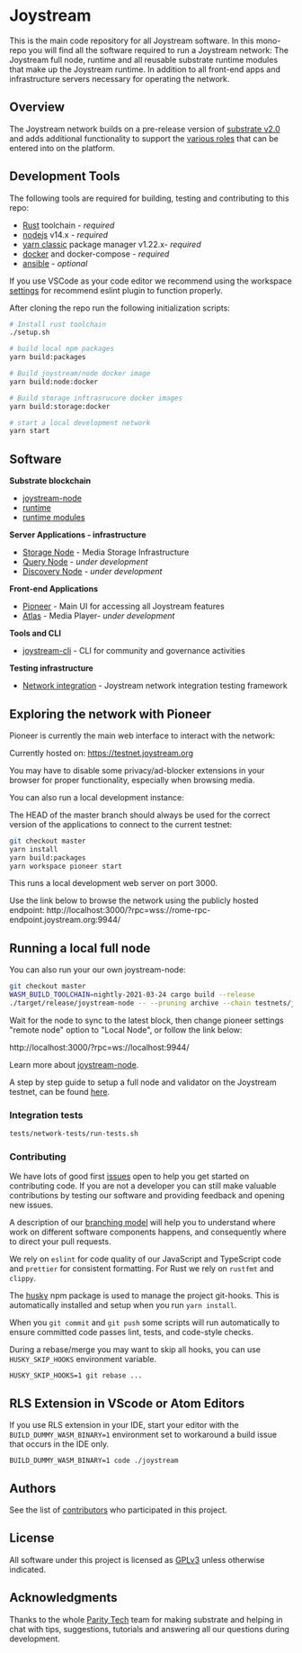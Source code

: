 # Joystream

This is the main code repository for all Joystream software. In this mono-repo you will find all the software required to run a Joystream network: The Joystream full node, runtime and all reusable substrate runtime modules that make up the Joystream runtime. In addition to all front-end apps and infrastructure servers necessary for operating the network.

## Overview

The Joystream network builds on a pre-release version of [substrate v2.0](https://substrate.dev/) and adds additional
functionality to support the [various roles](https://www.joystream.org/roles) that can be entered into on the platform.

## Development Tools

The following tools are required for building, testing and contributing to this repo:

- [Rust](https://www.rust-lang.org/tools/install) toolchain - _required_
- [nodejs](https://nodejs.org/) v14.x - _required_
- [yarn classic](https://classic.yarnpkg.com/en/docs/install) package manager v1.22.x- _required_
- [docker](https://www.docker.com/get-started) and docker-compose - _required_
- [ansible](https://www.ansible.com/) - _optional_

If you use VSCode as your code editor we recommend using the workspace [settings](devops/vscode/settings.json) for recommend eslint plugin to function properly.

After cloning the repo run the following initialization scripts:

```sh
# Install rust toolchain
./setup.sh

# build local npm packages
yarn build:packages

# Build joystream/node docker image
yarn build:node:docker

# Build storage inftrasrucure docker images
yarn build:storage:docker

# start a local development network
yarn start
```

## Software

**Substrate blockchain**

- [joystream-node](./node)
- [runtime](./runtime)
- [runtime modules](./runtime-modules)

**Server Applications - infrastructure**

- [Storage Node](./storage-node) - Media Storage Infrastructure
- [Query Node](https://github.com/Joystream/joystream/tree/query_node/query-node) - _under development_
- [Discovery Node](https://github.com/Joystream/joystream/tree/init_discovery_node/discovery_node) - _under development_

**Front-end Applications**

- [Pioneer](./pioneer) - Main UI for accessing all Joystream features
- [Atlas](https://github.com/Joystream/joystream/tree/init_atlas/atlas) - Media Player- _under development_

**Tools and CLI**

- [joystream-cli](./cli) - CLI for community and governance activities

**Testing infrastructure**

- [Network integration](./tests/network-tests) - Joystream network integration testing framework

## Exploring the network with Pioneer

Pioneer is currently the main web interface to interact with the network:

Currently hosted on: https://testnet.joystream.org

You may have to disable some privacy/ad-blocker extensions in your browser for proper functionality, especially when browsing media.

You can also run a local development instance:

The HEAD of the master branch should always be used for the correct version of the applications to connect to the current testnet:

```sh
git checkout master
yarn install
yarn build:packages
yarn workspace pioneer start
```

This runs a local development web server on port 3000.

Use the link below to browse the network using the publicly hosted endpoint:
http://localhost:3000/?rpc=wss://rome-rpc-endpoint.joystream.org:9944/

## Running a local full node

You can also run your our own joystream-node:

```sh
git checkout master
WASM_BUILD_TOOLCHAIN=nightly-2021-03-24 cargo build --release
./target/release/joystream-node -- --pruning archive --chain testnets/joy-testnet-5.json
```

Wait for the node to sync to the latest block, then change pioneer settings "remote node" option to "Local Node", or follow the link below:

http://localhost:3000/?rpc=ws://localhost:9944/

Learn more about [joystream-node](node/README.md).

A step by step guide to setup a full node and validator on the Joystream testnet, can be found [here](https://github.com/Joystream/helpdesk/tree/master/roles/validators).

### Integration tests

```bash
tests/network-tests/run-tests.sh
```

### Contributing

We have lots of good first [issues](https://github.com/Joystream/joystream/issues?q=is%3Aopen+is%3Aissue+label%3A%22good+first+issue%22) open to help you get started on contributing code. If you are not a developer you can still make valuable contributions by testing our software and providing feedback and opening new issues.

A description of our [branching model](https://github.com/Joystream/joystream/issues/638) will help you to understand where work on different software components happens, and consequently where to direct your pull requests.

We rely on `eslint` for code quality of our JavaScript and TypeScript code and `prettier` for consistent formatting. For Rust we rely on `rustfmt` and `clippy`.

The [husky](https://www.npmjs.com/package/husky#ci-servers) npm package is used to manage the project git-hooks. This is automatically installed and setup when you run `yarn install`.

When you `git commit` and `git push` some scripts will run automatically to ensure committed code passes lint, tests, and code-style checks.

During a rebase/merge you may want to skip all hooks, you can use `HUSKY_SKIP_HOOKS` environment variable.

```
HUSKY_SKIP_HOOKS=1 git rebase ...
```

## RLS Extension in VScode or Atom Editors

If you use RLS extension in your IDE, start your editor with the `BUILD_DUMMY_WASM_BINARY=1` environment set to workaround a build issue that occurs in the IDE only.

`BUILD_DUMMY_WASM_BINARY=1 code ./joystream`

## Authors

See the list of [contributors](https://github.com/Joystream/joystream/graphs/contributors) who participated in this project.

## License

All software under this project is licensed as [GPLv3](./LICENSE) unless otherwise indicated.

## Acknowledgments

Thanks to the whole [Parity Tech](https://www.parity.io/) team for making substrate and helping in chat with tips, suggestions, tutorials and answering all our questions during development.
